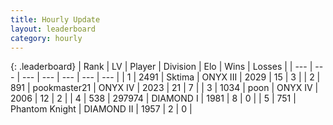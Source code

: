 ```yaml
---
title: Hourly Update
layout: leaderboard
category: hourly
---
```


{: .leaderboard}
| Rank | LV | Player | Division | Elo | Wins | Losses |
| --- | --- | --- | --- | --- | --- | --- |
| <span data-change="0">1</span> | 2491 | <span title="ID: 353063">Sktima</span> | ONYX III | <span data-change="0">2029</span> | <span data-change="0">15</span> | <span data-change="0">3</span> |
| <span data-change="1">2</span> | 891 | <span title="ID: 652474">pookmaster21</span> | ONYX IV | <span data-change="30">2023</span> | <span data-change="4">21</span> | <span data-change="0">7</span> |
| <span data-change="-1">3</span> | 1034 | <span title="ID: 540690">poon</span> | ONYX IV | <span data-change="-1">2006</span> | <span data-change="1">12</span> | <span data-change="1">2</span> |
| <span data-change="0">4</span> | 538 | <span title="ID: 544038">297974</span> | DIAMOND I | <span data-change="0">1981</span> | <span data-change="0">8</span> | <span data-change="0">0</span> |
| <span data-change="1">5</span> | 751 | <span title="ID: 742939">Phantom Knight</span> | DIAMOND II | <span data-change="8">1957</span> | <span data-change="1">2</span> | <span data-change="0">0</span> |